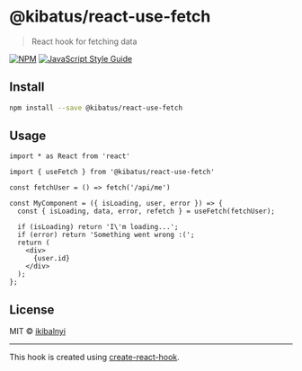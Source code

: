 # @kibatus/react-use-fetch

> React hook for fetching data

[![NPM](https://img.shields.io/npm/v/@kibatus/react-use-fetch.svg)](https://www.npmjs.com/package/@kibatus/react-use-fetch) [![JavaScript Style Guide](https://img.shields.io/badge/code_style-standard-brightgreen.svg)](https://standardjs.com)

## Install

```bash
npm install --save @kibatus/react-use-fetch
```

## Usage

```tsx
import * as React from 'react'

import { useFetch } from '@kibatus/react-use-fetch'

const fetchUser = () => fetch('/api/me')

const MyComponent = ({ isLoading, user, error }) => {
  const { isLoading, data, error, refetch } = useFetch(fetchUser);

  if (isLoading) return 'I\'m loading...';
  if (error) return 'Something went wrong :(';
  return (
    <div>
      {user.id}
    </div>
  );
};
```

## License

MIT © [ikibalnyi](https://github.com/ikibalnyi)

---

This hook is created using [create-react-hook](https://github.com/hermanya/create-react-hook).
